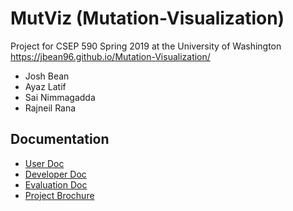 # MutViz (Mutation-Visualization)

Project for CSEP 590 Spring 2019 at the University of Washington<br>
https://jbean96.github.io/Mutation-Visualization/

- Josh Bean
- Ayaz Latif
- Sai Nimmagadda
- Rajneil Rana

## Documentation

- [User Doc](docs/user.md)<br>
- [Developer Doc](docs/developer.md)<br>
- [Evaluation Doc](docs/evaluation.md)<br>
- [Project Brochure](docs/brochure.pdf)
